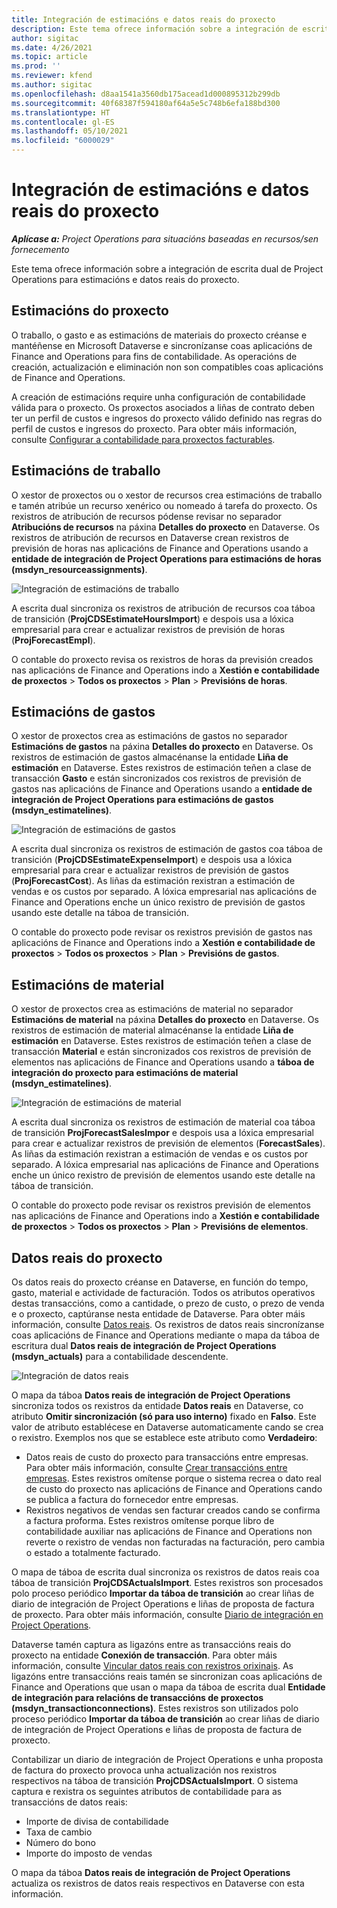 ```yaml
---
title: Integración de estimacións e datos reais do proxecto
description: Este tema ofrece información sobre a integración de escrita dual de Project Operations para estimacións e datos reais do proxecto.
author: sigitac
ms.date: 4/26/2021
ms.topic: article
ms.prod: ''
ms.reviewer: kfend
ms.author: sigitac
ms.openlocfilehash: d8aa1541a3560db175acead1d000895312b299db
ms.sourcegitcommit: 40f68387f594180af64a5e5c748b6efa188bd300
ms.translationtype: HT
ms.contentlocale: gl-ES
ms.lasthandoff: 05/10/2021
ms.locfileid: "6000029"
---
```

# <a name="project-estimates-and-actuals-integration"></a>Integración de estimacións e datos reais do proxecto

_**Aplícase a:** Project Operations para situacións baseadas en recursos/sen fornecemento_

Este tema ofrece información sobre a integración de escrita dual de Project Operations para estimacións e datos reais do proxecto.

## <a name="project-estimates"></a>Estimacións do proxecto

O traballo, o gasto e as estimacións de materiais do proxecto créanse e mantéñense en Microsoft Dataverse e sincronízanse coas aplicacións de Finance and Operations para fins de contabilidade. As operacións de creación, actualización e eliminación non son compatibles coas aplicacións de Finance and Operations.

A creación de estimacións require unha configuración de contabilidade válida para o proxecto. Os proxectos asociados a liñas de contrato deben ter un perfil de custos e ingresos do proxecto válido definido nas regras do perfil de custos e ingresos do proxecto. Para obter máis información, consulte [Configurar a contabilidade para proxectos facturables](../project-accounting/configure-accounting-billable-projects.md#configure-project-cost-and-revenue-profile-rules).

## <a name="labor-estimates"></a>Estimacións de traballo

O xestor de proxectos ou o xestor de recursos crea estimacións de traballo e tamén atribúe un recurso xenérico ou nomeado á tarefa do proxecto. Os rexistros de atribución de recursos pódense revisar no separador **Atribucións de recursos** na páxina **Detalles do proxecto** en Dataverse. Os rexistros de atribución de recursos en Dataverse crean rexistros de previsión de horas nas aplicacións de Finance and Operations usando a **entidade de integración de Project Operations para estimacións de horas (msdyn\_resourceassignments)**.

   ![Integración de estimacións de traballo](./Media/DW4LaborEstimates.png)

A escrita dual sincroniza os rexistros de atribución de recursos coa táboa de transición (**ProjCDSEstimateHoursImport**) e despois usa a lóxica empresarial para crear e actualizar rexistros de previsión de horas (**ProjForecastEmpl**).

O contable do proxecto revisa os rexistros de horas da previsión creados nas aplicacións de Finance and Operations indo a **Xestión e contabilidade de proxectos** > **Todos os proxectos** > **Plan** > **Previsións de horas**.

## <a name="expense-estimates"></a>Estimacións de gastos

O xestor de proxectos crea as estimacións de gastos no separador **Estimacións de gastos** na páxina **Detalles do proxecto** en Dataverse. Os rexistros de estimación de gastos almacénanse la entidade **Liña de estimación** en Dataverse. Estes rexistros de estimación teñen a clase de transacción **Gasto** e están sincronizados cos rexistros de previsión de gastos nas aplicacións de Finance and Operations usando a **entidade de integración de Project Operations para estimacións de gastos (msdyn\_estimatelines)**.

   ![Integración de estimacións de gastos](./Media/DW4ExpenseEstimates.png)

A escrita dual sincroniza os rexistros de estimación de gastos coa táboa de transición (**ProjCDSEstimateExpenseImport**) e despois usa a lóxica empresarial para crear e actualizar rexistros de previsión de gastos (**ProjForecastCost**). As liñas da estimación rexistran a estimación de vendas e os custos por separado. A lóxica empresarial nas aplicacións de Finance and Operations enche un único rexistro de previsión de gastos usando este detalle na táboa de transición.

O contable do proxecto pode revisar os rexistros previsión de gastos nas aplicacións de Finance and Operations indo a **Xestión e contabilidade de proxectos** > **Todos os proxectos** > **Plan** > **Previsións de gastos**.

## <a name="material-estimates"></a>Estimacións de material

O xestor de proxectos crea as estimacións de material no separador **Estimacións de material** na páxina **Detalles do proxecto** en Dataverse. Os rexistros de estimación de material almacénanse la entidade **Liña de estimación** en Dataverse. Estes rexistros de estimación teñen a clase de transacción **Material** e están sincronizados cos rexistros de previsión de elementos nas aplicacións de Finance and Operations usando a **táboa de integración do proxecto para estimacións de material (msdyn\_estimatelines)**.

   ![Integración de estimacións de material](./Media/DW4MaterialEstimates.png)

A escrita dual sincroniza os rexistros de estimación de material coa táboa de transición **ProjForecastSalesImpor** e despois usa a lóxica empresarial para crear e actualizar rexistros de previsión de elementos (**ForecastSales**). As liñas da estimación rexistran a estimación de vendas e os custos por separado. A lóxica empresarial nas aplicacións de Finance and Operations enche un único rexistro de previsión de elementos usando este detalle na táboa de transición.

O contable do proxecto pode revisar os rexistros previsión de elementos nas aplicacións de Finance and Operations indo a **Xestión e contabilidade de proxectos** > **Todos os proxectos** > **Plan** > **Previsións de elementos**.

## <a name="project-actuals"></a>Datos reais do proxecto

Os datos reais do proxecto créanse en Dataverse, en función do tempo, gasto, material e actividade de facturación. Todos os atributos operativos destas transaccións, como a cantidade, o prezo de custo, o prezo de venda e o proxecto, captúranse nesta entidade de Dataverse. Para obter máis información, consulte [Datos reais](../actuals/actuals-overview.md). Os rexistros de datos reais sincronízanse coas aplicacións de Finance and Operations mediante o mapa da táboa de escritura dual **Datos reais de integración de Project Operations (msdyn\_actuals)** para a contabilidade descendente.

   ![Integración de datos reais](./Media/DW4Actuals.png)

O mapa da táboa **Datos reais de integración de Project Operations** sincroniza todos os rexistros da entidade **Datos reais** en Dataverse, co atributo **Omitir sincronización (só para uso interno)** fixado en **Falso**. Este valor de atributo establécese en Dataverse automaticamente cando se crea o rexistro. Exemplos nos que se establece este atributo como **Verdadeiro**:

  - Datos reais de custo do proxecto para transaccións entre empresas. Para obter máis información, consulte [Crear transaccións entre empresas](../project-accounting/create-intercompany-transactions.md). Estes rexistros omítense porque o sistema recrea o dato real de custo do proxecto nas aplicacións de Finance and Operations cando se publica a factura do fornecedor entre empresas.
  - Rexistros negativos de vendas sen facturar creados cando se confirma a factura proforma. Estes rexistros omítense porque libro de contabilidade auxiliar nas aplicacións de Finance and Operations non reverte o rexistro de vendas non facturadas na facturación, pero cambia o estado a totalmente facturado.

O mapa de táboa de escrita dual sincroniza os rexistros de datos reais coa táboa de transición **ProjCDSActualsImport**. Estes rexistros son procesados polo proceso periódico **Importar da táboa de transición** ao crear liñas de diario de integración de Project Operations e liñas de proposta de factura de proxecto. Para obter máis información, consulte [Diario de integración en Project Operations](../project-accounting/project-operations-integration-journal.md).

Dataverse tamén captura as ligazóns entre as transaccións reais do proxecto na entidade **Conexión de transacción**. Para obter máis información, consulte [Vincular datos reais con rexistros orixinais](../actuals/linkingactuals.md). As ligazóns entre transaccións reais tamén se sincronizan coas aplicacións de Finance and Operations que usan o mapa da táboa de escrita dual **Entidade de integración para relacións de transaccións de proxectos (msdyn\_transactionconnections)**. Estes rexistros son utilizados polo proceso periódico **Importar da táboa de transición** ao crear liñas de diario de integración de Project Operations e liñas de proposta de factura de proxecto.

Contabilizar un diario de integración de Project Operations e unha proposta de factura do proxecto provoca unha actualización nos rexistros respectivos na táboa de transición **ProjCDSActualsImport**. O sistema captura e rexistra os seguintes atributos de contabilidade para as transaccións de datos reais:

- Importe de divisa de contabilidade
- Taxa de cambio
- Número do bono
- Importe do imposto de vendas

O mapa da táboa **Datos reais de integración de Project Operations** actualiza os rexistros de datos reais respectivos en Dataverse con esta información.
